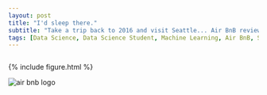 ```yaml
---
layout: post
title: "I'd sleep there."
subtitle: "Take a trip back to 2016 and visit Seattle... Air BnB reviews"
tags: [Data Science, Data Science Student, Machine Learning, Air BnB, Seattle]
---
```

<p align="center">
  <img width="https://i.imgur.com/aMYAXoi.png">
</p>




{% include figure.html %}


<img src="https://i.imgur.com/n4NVO3e.png" class="align-center" alt="air bnb logo">
<p align="center">
  <img width="https://i.imgur.com/n4NVO3e.png" class="align-center">
</p>
